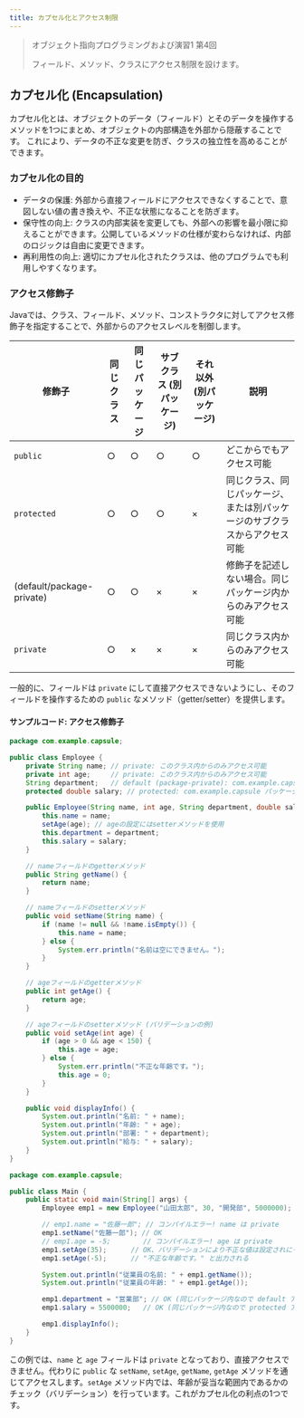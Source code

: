 ```yaml
---
title: カプセル化とアクセス制限
---
```


>オブジェクト指向プログラミングおよび演習1 第4回
>
>フィールド、メソッド、クラスにアクセス制限を設けます。


## カプセル化 (Encapsulation)

カプセル化とは、オブジェクトのデータ（フィールド）とそのデータを操作するメソッドを1つにまとめ、オブジェクトの内部構造を外部から隠蔽することです。
これにより、データの不正な変更を防ぎ、クラスの独立性を高めることができます。

### カプセル化の目的

* データの保護: 外部から直接フィールドにアクセスできなくすることで、意図しない値の書き換えや、不正な状態になることを防ぎます。
* 保守性の向上: クラスの内部実装を変更しても、外部への影響を最小限に抑えることができます。公開しているメソッドの仕様が変わらなければ、内部のロジックは自由に変更できます。
* 再利用性の向上: 適切にカプセル化されたクラスは、他のプログラムでも利用しやすくなります。

### アクセス修飾子

Javaでは、クラス、フィールド、メソッド、コンストラクタに対してアクセス修飾子を指定することで、外部からのアクセスレベルを制御します。

| 修飾子        | 同じクラス | 同じパッケージ | サブクラス (別パッケージ) | それ以外 (別パッケージ) | 説明                                                                 |
| ------------- | ---------- | -------------- | ----------------------- | ----------------------- | -------------------------------------------------------------------- |
| `public`      | ○          | ○              | ○                       | ○                       | どこからでもアクセス可能                                                 |
| `protected`   | ○          | ○              | ○                       | ×                       | 同じクラス、同じパッケージ、または別パッケージのサブクラスからアクセス可能 |
| (default/package-private) | ○          | ○              | ×                       | ×                       | 修飾子を記述しない場合。同じパッケージ内からのみアクセス可能             |
| `private`     | ○          | ×              | ×                       | ×                       | 同じクラス内からのみアクセス可能                                         |

一般的に、フィールドは `private` にして直接アクセスできないようにし、そのフィールドを操作するための `public` なメソッド（getter/setter）を提供します。

#### サンプルコード: アクセス修飾子

```java
package com.example.capsule;

public class Employee {
    private String name; // private: このクラス内からのみアクセス可能
    private int age;     // private: このクラス内からのみアクセス可能
    String department;   // default (package-private): com.example.capsule パッケージ内からアクセス可能
    protected double salary; // protected: com.example.capsule パッケージ内、またはサブクラスからアクセス可能

    public Employee(String name, int age, String department, double salary) {
        this.name = name;
        setAge(age); // ageの設定にはsetterメソッドを使用
        this.department = department;
        this.salary = salary;
    }

    // nameフィールドのgetterメソッド
    public String getName() {
        return name;
    }

    // nameフィールドのsetterメソッド
    public void setName(String name) {
        if (name != null && !name.isEmpty()) {
            this.name = name;
        } else {
            System.err.println("名前は空にできません。");
        }
    }

    // ageフィールドのgetterメソッド
    public int getAge() {
        return age;
    }

    // ageフィールドのsetterメソッド (バリデーションの例)
    public void setAge(int age) {
        if (age > 0 && age < 150) {
            this.age = age;
        } else {
            System.err.println("不正な年齢です。");
            this.age = 0;
        }
    }

    public void displayInfo() {
        System.out.println("名前: " + name);
        System.out.println("年齢: " + age);
        System.out.println("部署: " + department);
        System.out.println("給与: " + salary);
    }
}
```

```java
package com.example.capsule;

public class Main {
    public static void main(String[] args) {
        Employee emp1 = new Employee("山田太郎", 30, "開発部", 5000000);

        // emp1.name = "佐藤一郎"; // コンパイルエラー! name は private
        emp1.setName("佐藤一郎"); // OK
        // emp1.age = -5;        // コンパイルエラー! age は private
        emp1.setAge(35);      // OK、バリデーションにより不正な値は設定されにくい
        emp1.setAge(-5);      // "不正な年齢です。" と出力される

        System.out.println("従業員の名前: " + emp1.getName());
        System.out.println("従業員の年齢: " + emp1.getAge());

        emp1.department = "営業部"; // OK (同じパッケージ内なので default アクセス可能)
        emp1.salary = 5500000;   // OK (同じパッケージ内なので protected アクセス可能)

        emp1.displayInfo();
    }
}
```

この例では、`name` と `age` フィールドは `private` となっており、直接アクセスできません。代わりに `public` な `setName`, `setAge`, `getName`, `getAge` メソッドを通じてアクセスします。`setAge` メソッド内では、年齢が妥当な範囲内であるかのチェック（バリデーション）を行っています。これがカプセル化の利点の1つです。
